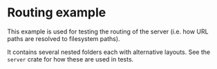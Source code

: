 # Routing example

This example is used for testing the routing of the server (i.e. how URL paths are resolved to filesystem paths).

It contains several nested folders each with alternative layouts. See the `server` crate for how these are used in tests.
